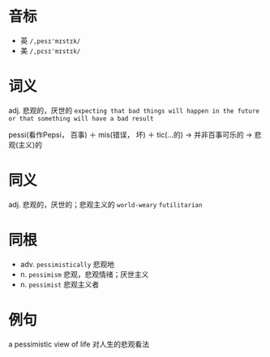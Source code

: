 # 音标

- 英 `/,pesɪ'mɪstɪk/`
- 美 `/,pɛsɪ'mɪstɪk/`

# 词义

adj. 悲观的，厌世的
`expecting that bad things will happen in the future or that something will have a bad result`



pessi(看作Pepsi， 百事) ＋ mis(错误， 坏) ＋ tic(…的) → 并非百事可乐的 → 悲观(主义)的

# 同义

adj. 悲观的，厌世的；悲观主义的
`world-weary` `futilitarian`

# 同根

- adv. `pessimistically` 悲观地
- n. `pessimism` 悲观，悲观情绪；厌世主义
- n. `pessimist` 悲观主义者

# 例句

a pessimistic view of life
对人生的悲观看法


